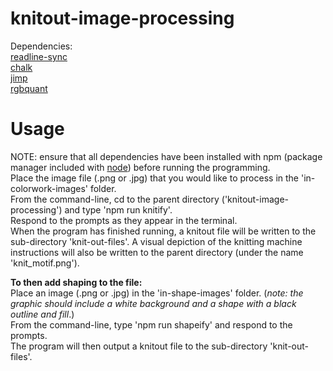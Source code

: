 # knitout-image-processing

Dependencies:\
 [readline-sync](https://www.npmjs.com/package/readline-sync)\
 [chalk](https://www.npmjs.com/package/chalk)\
 [jimp](https://www.npmjs.com/package/jimp)\
 [rgbquant](https://www.npmjs.com/package/rgbquant)

# Usage

NOTE: ensure that all dependencies have been installed with npm (package manager included with [node](https://nodejs.org/en/download/)) before running the programming.\
Place the image file (.png or .jpg) that you would like to process in the 'in-colorwork-images' folder.\
From the command-line, cd to the parent directory ('knitout-image-processing') and type 'npm run knitify'.\
Respond to the prompts as they appear in the terminal.\
When the program has finished running, a knitout file will be written to the sub-directory 'knit-out-files'. A visual depiction of the knitting machine instructions will also be written to the parent directory (under the name 'knit_motif.png').

**To then add shaping to the file:**\
Place an image (.png or .jpg) in the 'in-shape-images' folder. (*note: the graphic should include a white background and a shape with a black outline and fill*.)\
From the command-line, type 'npm run shapeify' and respond to the prompts.\
The program will then output a knitout file to the sub-directory 'knit-out-files'.
